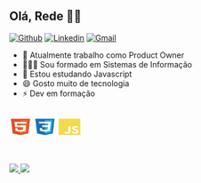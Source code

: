 

<h2> Olá, Rede 👋🏻 </h2>

[![Github](https://img.shields.io/badge/-Github-000?style=flat&logo=Github&logoColor=white)](https://github.com/otosales)
[![Linkedin](https://img.shields.io/badge/-LinkedIn-blue?style=flat&logo=Linkedin&logoColor=white)](https://www.linkedin.com/in/otosales/)
[![Gmail](https://img.shields.io/badge/-Gmail-c14438?style=flat&logo=Outlook&logoColor=white)](mailto:ottosalesjunior@gmail.com)
<br /> 

- 🔭 Atualmente trabalho como Product Owner
- 👨🏻‍🎓 Sou formado em Sistemas de Informação 
- 🌱 Estou estudando Javascript
- 😄 Gosto muito de tecnologia
- ⚡ Dev em formação

<div style="display: inline_block"><br>
  <img align="center" alt="Rafa-HTML" height="30" width="40" src="https://raw.githubusercontent.com/devicons/devicon/master/icons/html5/html5-original.svg">
  <img align="center" alt="Rafa-CSS" height="30" width="40" src="https://raw.githubusercontent.com/devicons/devicon/master/icons/css3/css3-original.svg">
  <img align="center" alt="Rafa-Js" height="30" width="40" src="https://raw.githubusercontent.com/devicons/devicon/master/icons/javascript/javascript-plain.svg">
  <src="https://media.discordapp.net/attachments/639956127056134178/890373478988013628/Publicacoes_Instagram_1_1.png?width=676&height=676">
</div>
<br><br><br>
<div>
<a href="https://github.com/otosales">
<img loading="lazy" height="180em" src="https://github-readme-stats.vercel.app/api/top-langs/?username=otosales&layout=compact&langs_count=7&theme=dracula"/>
<img loading="lazy" height="180em" src="https://github-readme-stats.vercel.app/api?username=otosales&show_icons=true&theme=dracula&include_all_commits=true&count_private=true"/>
</div>
